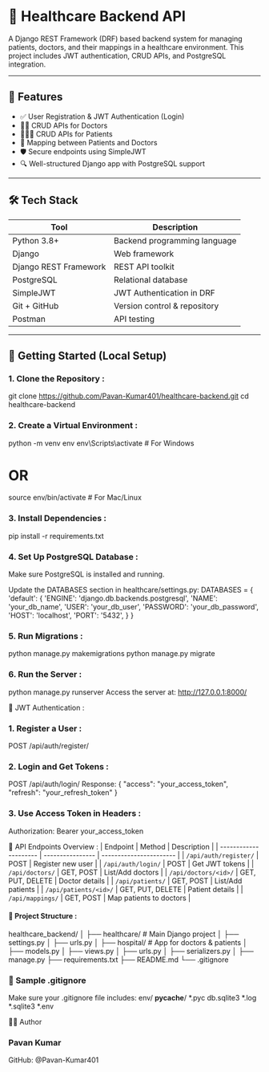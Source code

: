 # 🏥 Healthcare Backend API

A Django REST Framework (DRF) based backend system for managing patients, doctors, and their mappings in a healthcare environment. This project includes JWT authentication, CRUD APIs, and PostgreSQL integration.

---

## 📌 Features

- ✅ User Registration & JWT Authentication (Login)
- 🧑‍⚕️ CRUD APIs for Doctors
- 🧑‍🤝‍🧑 CRUD APIs for Patients
- 🔁 Mapping between Patients and Doctors
- 🛡️ Secure endpoints using SimpleJWT
- 🔍 Well-structured Django app with PostgreSQL support

---

## 🛠️ Tech Stack

| Tool            | Description                     |
|-----------------|---------------------------------|
| Python 3.8+     | Backend programming language     |
| Django          | Web framework                    |
| Django REST Framework | REST API toolkit            |
| PostgreSQL      | Relational database              |
| SimpleJWT       | JWT Authentication in DRF        |
| Git + GitHub    | Version control & repository     |
| Postman         | API testing                      |

---

## 🚀 Getting Started (Local Setup)

### 1. Clone the Repository :
git clone https://github.com/Pavan-Kumar401/healthcare-backend.git
cd healthcare-backend

### 2. Create a Virtual Environment : 
python -m venv env
env\Scripts\activate   # For Windows
# OR
source env/bin/activate   # For Mac/Linux

### 3. Install Dependencies :
pip install -r requirements.txt

### 4. Set Up PostgreSQL Database :
Make sure PostgreSQL is installed and running.

Update the DATABASES section in healthcare/settings.py:
DATABASES = {
    'default': {
        'ENGINE': 'django.db.backends.postgresql',
        'NAME': 'your_db_name',
        'USER': 'your_db_user',
        'PASSWORD': 'your_db_password',
        'HOST': 'localhost',
        'PORT': '5432',
    }
}

### 5. Run Migrations :
python manage.py makemigrations
python manage.py migrate
### 6. Run the Server :
python manage.py runserver
Access the server at: http://127.0.0.1:8000/

🔐 JWT Authentication :
### 1. Register a User :
POST /api/auth/register/

### 2. Login and Get Tokens :
POST /api/auth/login/
Response:
{
  "access": "your_access_token",
  "refresh": "your_refresh_token"
}
### 3. Use Access Token in Headers :
Authorization: Bearer your_access_token

🧪 API Endpoints Overview :
| Endpoint              | Method           | Description             |
| --------------------- | ---------------- | ----------------------- |
| `/api/auth/register/` | POST             | Register new user       |
| `/api/auth/login/`    | POST             | Get JWT tokens          |
| `/api/doctors/`       | GET, POST        | List/Add doctors        |
| `/api/doctors/<id>/`  | GET, PUT, DELETE | Doctor details          |
| `/api/patients/`      | GET, POST        | List/Add patients       |
| `/api/patients/<id>/` | GET, PUT, DELETE | Patient details         |
| `/api/mappings/`      | GET, POST        | Map patients to doctors |

#### 📂 Project Structure :

healthcare_backend/
│
├── healthcare/           # Main Django project
│   ├── settings.py
│   ├── urls.py
│
├── hospital/             # App for doctors & patients
│   ├── models.py
│   ├── views.py
│   ├── urls.py
│   ├── serializers.py
│
├── manage.py
├── requirements.txt
├── README.md
└── .gitignore


### 📄 Sample .gitignore
Make sure your .gitignore file includes: 
env/
__pycache__/
*.pyc
db.sqlite3
*.log
*.sqlite3
*.env


🙋‍♂️ Author
### Pavan Kumar
GitHub: @Pavan-Kumar401
